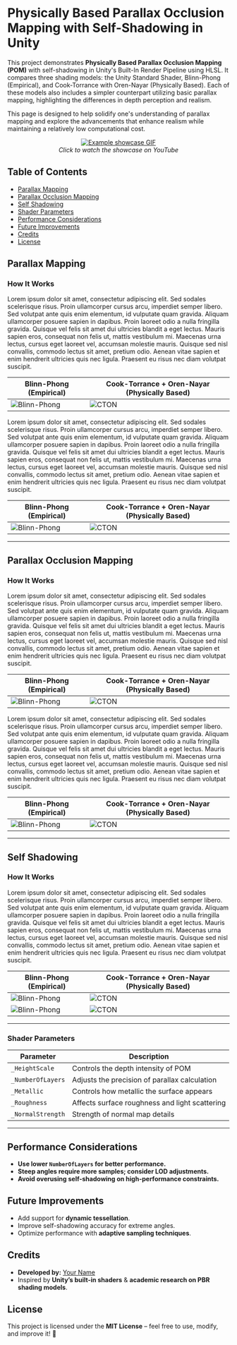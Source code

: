 # Physically Based Parallax Occlusion Mapping with Self-Shadowing in Unity  

This project demonstrates **Physically Based Parallax Occlusion Mapping (POM)** with self-shadowing in Unity's Built-In Render Pipeline using HLSL. It compares three shading models: the Unity Standard Shader, Blinn-Phong (Empirical), and Cook-Torrance with Oren-Nayar (Physically Based). Each of these models also includes a simpler counterpart utilizing basic parallax mapping, highlighting the differences in depth perception and realism.

This page is designed to help solidify one's understanding of parallax mapping and explore the advancements that enhance realism while maintaining a relatively low computational cost.

<p align="center">
  <a href="https://youtu.be/GjTtb7B6h1A">
    <img src="https://github.com/bentoBAUX/Physically-Based-Parallax-Occlusion-Mapping-with-Self-Shadowing/blob/master/Assets/Images/GIF.gif" alt="Example showcase GIF" />
  </a>
  <br>
  <em>Click to watch the showcase on YouTube</em>
</p>

## Table of Contents

- [Parallax Mapping](#parallax-mapping)
- [Parallax Occlusion Mapping](#parallax-occlusion-mapping)
- [Self Shadowing](#self-shadowing)
- [Shader Parameters](#shader-parameters)
- [Performance Considerations](#performance-considerations)
- [Future Improvements](#future-improvements)
- [Credits](#credits)
- [License](#license)

## Parallax Mapping

### How It Works  

Lorem ipsum dolor sit amet, consectetur adipiscing elit. Sed sodales scelerisque risus. Proin ullamcorper cursus arcu, imperdiet semper libero. Sed volutpat ante quis enim elementum, id vulputate quam gravida. Aliquam ullamcorper posuere sapien in dapibus. Proin laoreet odio a nulla fringilla gravida. Quisque vel felis sit amet dui ultricies blandit a eget lectus. Mauris sapien eros, consequat non felis ut, mattis vestibulum mi. Maecenas urna lectus, cursus eget laoreet vel, accumsan molestie mauris. Quisque sed nisl convallis, commodo lectus sit amet, pretium odio. Aenean vitae sapien et enim hendrerit ultricies quis nec ligula. Praesent eu risus nec diam volutpat suscipit.

| **Blinn-Phong (Empirical)** | **Cook-Torrance + Oren-Nayar (Physically Based)** |
|--------------------------|--------------------------------------|
| ![Blinn-Phong](https://github.com/bentoBAUX/Physically-Based-Parallax-Occlusion-Mapping-with-Self-Shadowing/blob/master/Assets/Images/Comparison/Simple/Brick%20BP%20-%20Simple%20UP.jpg) | ![CTON](https://github.com/bentoBAUX/Physically-Based-Parallax-Occlusion-Mapping-with-Self-Shadowing/blob/master/Assets/Images/Comparison/Simple/Brick%20CT%20-%20Simple%20UP.jpg) |

Lorem ipsum dolor sit amet, consectetur adipiscing elit. Sed sodales scelerisque risus. Proin ullamcorper cursus arcu, imperdiet semper libero. Sed volutpat ante quis enim elementum, id vulputate quam gravida. Aliquam ullamcorper posuere sapien in dapibus. Proin laoreet odio a nulla fringilla gravida. Quisque vel felis sit amet dui ultricies blandit a eget lectus. Mauris sapien eros, consequat non felis ut, mattis vestibulum mi. Maecenas urna lectus, cursus eget laoreet vel, accumsan molestie mauris. Quisque sed nisl convallis, commodo lectus sit amet, pretium odio. Aenean vitae sapien et enim hendrerit ultricies quis nec ligula. Praesent eu risus nec diam volutpat suscipit.

| **Blinn-Phong (Empirical)** | **Cook-Torrance + Oren-Nayar (Physically Based)** |
|--------------------------|--------------------------------------|
| ![Blinn-Phong](https://github.com/bentoBAUX/Physically-Based-Parallax-Occlusion-Mapping-with-Self-Shadowing/blob/master/Assets/Images/Comparison/Simple/Brick%20BP%20-%20Simple%20SIDE.jpg) | ![CTON](https://github.com/bentoBAUX/Physically-Based-Parallax-Occlusion-Mapping-with-Self-Shadowing/blob/master/Assets/Images/Comparison/Simple/Brick%20CT%20-%20Simple%20SIDE.jpg) |

---
## Parallax Occlusion Mapping

### How It Works  

Lorem ipsum dolor sit amet, consectetur adipiscing elit. Sed sodales scelerisque risus. Proin ullamcorper cursus arcu, imperdiet semper libero. Sed volutpat ante quis enim elementum, id vulputate quam gravida. Aliquam ullamcorper posuere sapien in dapibus. Proin laoreet odio a nulla fringilla gravida. Quisque vel felis sit amet dui ultricies blandit a eget lectus. Mauris sapien eros, consequat non felis ut, mattis vestibulum mi. Maecenas urna lectus, cursus eget laoreet vel, accumsan molestie mauris. Quisque sed nisl convallis, commodo lectus sit amet, pretium odio. Aenean vitae sapien et enim hendrerit ultricies quis nec ligula. Praesent eu risus nec diam volutpat suscipit.

| **Blinn-Phong (Empirical)** | **Cook-Torrance + Oren-Nayar (Physically Based)** |
|--------------------------|--------------------------------------|
| ![Blinn-Phong](https://github.com/bentoBAUX/Physically-Based-Parallax-Occlusion-Mapping-with-Self-Shadowing/blob/master/Assets/Images/Comparison/POM/Brick%20BP%20-%20Steep%20UP.jpg) | ![CTON](https://github.com/bentoBAUX/Physically-Based-Parallax-Occlusion-Mapping-with-Self-Shadowing/blob/master/Assets/Images/Comparison/POM/Brick%20CT%20-%20Steep%20UP.jpg) |

Lorem ipsum dolor sit amet, consectetur adipiscing elit. Sed sodales scelerisque risus. Proin ullamcorper cursus arcu, imperdiet semper libero. Sed volutpat ante quis enim elementum, id vulputate quam gravida. Aliquam ullamcorper posuere sapien in dapibus. Proin laoreet odio a nulla fringilla gravida. Quisque vel felis sit amet dui ultricies blandit a eget lectus. Mauris sapien eros, consequat non felis ut, mattis vestibulum mi. Maecenas urna lectus, cursus eget laoreet vel, accumsan molestie mauris. Quisque sed nisl convallis, commodo lectus sit amet, pretium odio. Aenean vitae sapien et enim hendrerit ultricies quis nec ligula. Praesent eu risus nec diam volutpat suscipit.

| **Blinn-Phong (Empirical)** | **Cook-Torrance + Oren-Nayar (Physically Based)** |
|--------------------------|--------------------------------------|
| ![Blinn-Phong](https://github.com/bentoBAUX/Physically-Based-Parallax-Occlusion-Mapping-with-Self-Shadowing/blob/master/Assets/Images/Comparison/POM/Brick%20BP%20-%20Steep%20SIDE.jpg) | ![CTON](https://github.com/bentoBAUX/Physically-Based-Parallax-Occlusion-Mapping-with-Self-Shadowing/blob/master/Assets/Images/Comparison/POM/Brick%20CT%20-%20Steep%20SIDE.jpg) |

--- 
## Self Shadowing

### How It Works  

Lorem ipsum dolor sit amet, consectetur adipiscing elit. Sed sodales scelerisque risus. Proin ullamcorper cursus arcu, imperdiet semper libero. Sed volutpat ante quis enim elementum, id vulputate quam gravida. Aliquam ullamcorper posuere sapien in dapibus. Proin laoreet odio a nulla fringilla gravida. Quisque vel felis sit amet dui ultricies blandit a eget lectus. Mauris sapien eros, consequat non felis ut, mattis vestibulum mi. Maecenas urna lectus, cursus eget laoreet vel, accumsan molestie mauris. Quisque sed nisl convallis, commodo lectus sit amet, pretium odio. Aenean vitae sapien et enim hendrerit ultricies quis nec ligula. Praesent eu risus nec diam volutpat suscipit.

|**Blinn-Phong (Empirical)** | **Cook-Torrance + Oren-Nayar (Physically Based)** |
|--------------------------|--------------------------------------|
| ![Blinn-Phong](https://github.com/bentoBAUX/Physically-Based-Parallax-Occlusion-Mapping-with-Self-Shadowing/blob/master/Assets/Images/Comparison/Self%20Shadow/Brick%20BP%20-%20Shadow%20UP.jpg) | ![CTON](https://github.com/bentoBAUX/Physically-Based-Parallax-Occlusion-Mapping-with-Self-Shadowing/blob/master/Assets/Images/Comparison/Self%20Shadow/Brick%20CT%20-%20Shadow%20UP.jpg) |
| ![Blinn-Phong](https://github.com/bentoBAUX/Physically-Based-Parallax-Occlusion-Mapping-with-Self-Shadowing/blob/master/Assets/Images/Comparison/Self%20Shadow/Brick%20BP%20-%20Shadow%20SIDE.jpg) | ![CTON](https://github.com/bentoBAUX/Physically-Based-Parallax-Occlusion-Mapping-with-Self-Shadowing/blob/master/Assets/Images/Comparison/Self%20Shadow/Brick%20CT%20-%20Shadow%20SIDE.jpg) |


---


### Shader Parameters  
| **Parameter** | **Description** |
|--------------|----------------|
| `_HeightScale` | Controls the depth intensity of POM |
| `_NumberOfLayers` | Adjusts the precision of parallax calculation |
| `_Metallic` | Controls how metallic the surface appears |
| `_Roughness` | Affects surface roughness and light scattering |
| `_NormalStrength` | Strength of normal map details |

---
## Performance Considerations  

- **Use lower `NumberOfLayers` for better performance.**  
- **Steep angles require more samples; consider LOD adjustments.**  
- **Avoid overusing self-shadowing on high-performance constraints.**  

## Future Improvements  

- Add support for **dynamic tessellation**.  
- Improve self-shadowing accuracy for extreme angles.  
- Optimize performance with **adaptive sampling techniques**.  


## Credits  

- **Developed by:** [Your Name](https://github.com/yourusername)  
- Inspired by **Unity’s built-in shaders** & **academic research on PBR shading models**.  


## License  

This project is licensed under the **MIT License** – feel free to use, modify, and improve it! 🎨  

